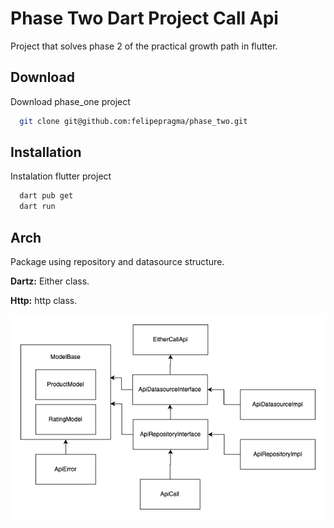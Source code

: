 
# Phase Two Dart Project Call Api

Project that solves phase 2 of the practical growth path in flutter.

## Download

Download phase_one project

```bash
  git clone git@github.com:felipepragma/phase_two.git
```

## Installation

Instalation flutter project

```bash
  dart pub get
  dart run
```
    
## Arch

Package using repository and datasource structure.

**Dartz:** Either class.

**Http:** http class.

![Arch](.configproject/screenshots/apicall.png)